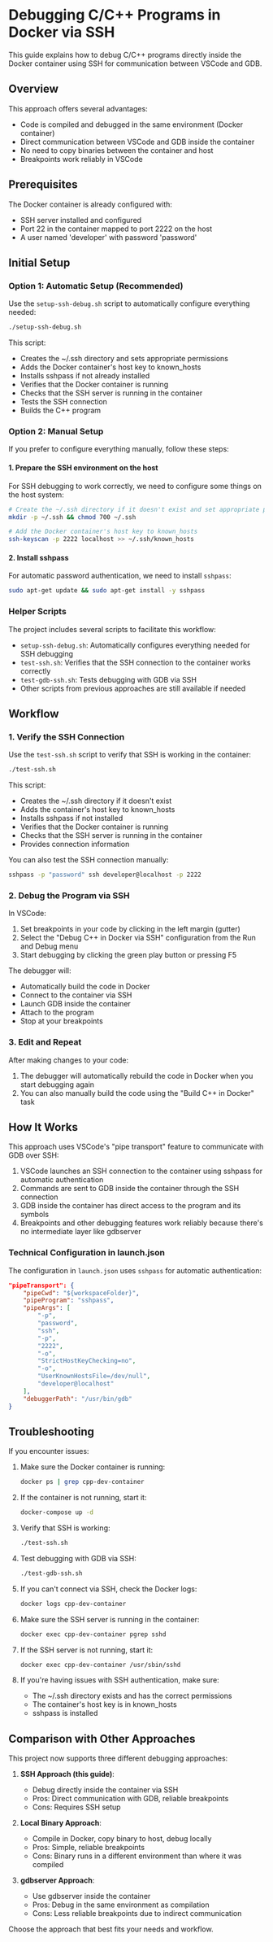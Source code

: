 # Debugging C/C++ Programs in Docker via SSH

This guide explains how to debug C/C++ programs directly inside the Docker container using SSH for communication between VSCode and GDB.

## Overview

This approach offers several advantages:
- Code is compiled and debugged in the same environment (Docker container)
- Direct communication between VSCode and GDB inside the container
- No need to copy binaries between the container and host
- Breakpoints work reliably in VSCode

## Prerequisites

The Docker container is already configured with:
- SSH server installed and configured
- Port 22 in the container mapped to port 2222 on the host
- A user named 'developer' with password 'password'

## Initial Setup

### Option 1: Automatic Setup (Recommended)

Use the `setup-ssh-debug.sh` script to automatically configure everything needed:

```bash
./setup-ssh-debug.sh
```

This script:
- Creates the ~/.ssh directory and sets appropriate permissions
- Adds the Docker container's host key to known_hosts
- Installs sshpass if not already installed
- Verifies that the Docker container is running
- Checks that the SSH server is running in the container
- Tests the SSH connection
- Builds the C++ program

### Option 2: Manual Setup

If you prefer to configure everything manually, follow these steps:

#### 1. Prepare the SSH environment on the host

For SSH debugging to work correctly, we need to configure some things on the host system:

```bash
# Create the ~/.ssh directory if it doesn't exist and set appropriate permissions
mkdir -p ~/.ssh && chmod 700 ~/.ssh

# Add the Docker container's host key to known_hosts
ssh-keyscan -p 2222 localhost >> ~/.ssh/known_hosts
```

#### 2. Install sshpass

For automatic password authentication, we need to install `sshpass`:

```bash
sudo apt-get update && sudo apt-get install -y sshpass
```

### Helper Scripts

The project includes several scripts to facilitate this workflow:

- `setup-ssh-debug.sh`: Automatically configures everything needed for SSH debugging
- `test-ssh.sh`: Verifies that the SSH connection to the container works correctly
- `test-gdb-ssh.sh`: Tests debugging with GDB via SSH
- Other scripts from previous approaches are still available if needed

## Workflow

### 1. Verify the SSH Connection

Use the `test-ssh.sh` script to verify that SSH is working in the container:

```bash
./test-ssh.sh
```

This script:
- Creates the ~/.ssh directory if it doesn't exist
- Adds the container's host key to known_hosts
- Installs sshpass if not installed
- Verifies that the Docker container is running
- Checks that the SSH server is running in the container
- Provides connection information

You can also test the SSH connection manually:

```bash
sshpass -p "password" ssh developer@localhost -p 2222
```

### 2. Debug the Program via SSH

In VSCode:

1. Set breakpoints in your code by clicking in the left margin (gutter)
2. Select the "Debug C++ in Docker via SSH" configuration from the Run and Debug menu
3. Start debugging by clicking the green play button or pressing F5

The debugger will:
- Automatically build the code in Docker
- Connect to the container via SSH
- Launch GDB inside the container
- Attach to the program
- Stop at your breakpoints

### 3. Edit and Repeat

After making changes to your code:

1. The debugger will automatically rebuild the code in Docker when you start debugging again
2. You can also manually build the code using the "Build C++ in Docker" task

## How It Works

This approach uses VSCode's "pipe transport" feature to communicate with GDB over SSH:

1. VSCode launches an SSH connection to the container using sshpass for automatic authentication
2. Commands are sent to GDB inside the container through the SSH connection
3. GDB inside the container has direct access to the program and its symbols
4. Breakpoints and other debugging features work reliably because there's no intermediate layer like gdbserver

### Technical Configuration in launch.json

The configuration in `launch.json` uses `sshpass` for automatic authentication:

```json
"pipeTransport": {
    "pipeCwd": "${workspaceFolder}",
    "pipeProgram": "sshpass",
    "pipeArgs": [
        "-p",
        "password",
        "ssh",
        "-p", 
        "2222", 
        "-o", 
        "StrictHostKeyChecking=no",
        "-o",
        "UserKnownHostsFile=/dev/null",
        "developer@localhost"
    ],
    "debuggerPath": "/usr/bin/gdb"
}
```

## Troubleshooting

If you encounter issues:

1. Make sure the Docker container is running:
   ```bash
   docker ps | grep cpp-dev-container
   ```

2. If the container is not running, start it:
   ```bash
   docker-compose up -d
   ```

3. Verify that SSH is working:
   ```bash
   ./test-ssh.sh
   ```

4. Test debugging with GDB via SSH:
   ```bash
   ./test-gdb-ssh.sh
   ```

5. If you can't connect via SSH, check the Docker logs:
   ```bash
   docker logs cpp-dev-container
   ```

6. Make sure the SSH server is running in the container:
   ```bash
   docker exec cpp-dev-container pgrep sshd
   ```

7. If the SSH server is not running, start it:
   ```bash
   docker exec cpp-dev-container /usr/sbin/sshd
   ```

8. If you're having issues with SSH authentication, make sure:
   - The ~/.ssh directory exists and has the correct permissions
   - The container's host key is in known_hosts
   - sshpass is installed

## Comparison with Other Approaches

This project now supports three different debugging approaches:

1. **SSH Approach (this guide)**:
   - Debug directly inside the container via SSH
   - Pros: Direct communication with GDB, reliable breakpoints
   - Cons: Requires SSH setup

2. **Local Binary Approach**:
   - Compile in Docker, copy binary to host, debug locally
   - Pros: Simple, reliable breakpoints
   - Cons: Binary runs in a different environment than where it was compiled

3. **gdbserver Approach**:
   - Use gdbserver inside the container
   - Pros: Debug in the same environment as compilation
   - Cons: Less reliable breakpoints due to indirect communication

Choose the approach that best fits your needs and workflow.

